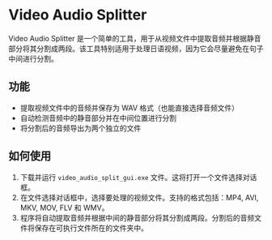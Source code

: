 # Video Audio Splitter

Video Audio Splitter 是一个简单的工具，用于从视频文件中提取音频并根据静音部分将其分割成两段。该工具特别适用于处理日语视频，因为它会尽量避免在句子中间进行分割。

## 功能

- 提取视频文件中的音频并保存为 WAV 格式（也能直接选择音频文件）
- 自动检测音频中的静音部分并在中间位置进行分割
- 将分割后的音频导出为两个独立的文件

## 如何使用

1. 下载并运行 `video_audio_split_gui.exe` 文件。这将打开一个文件选择对话框。
2. 在文件选择对话框中，选择要处理的视频文件。支持的格式包括：MP4, AVI, MKV, MOV, FLV 和 WMV。
3. 程序将自动提取音频并根据中间的静音部分将其分割成两段。分割后的音频文件将保存在可执行文件所在的文件夹中。
